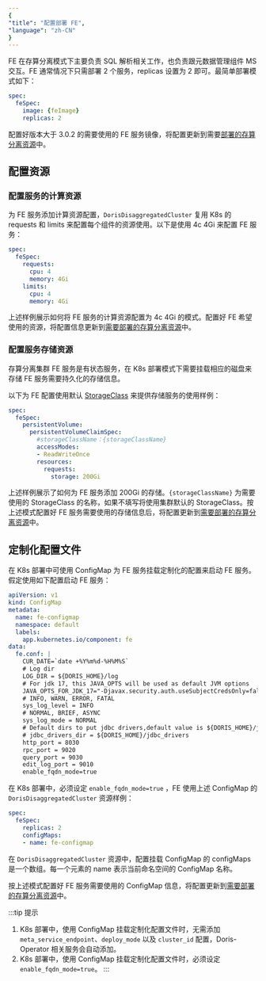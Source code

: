 ```yaml
---
{
"title": "配置部署 FE",
"language": "zh-CN"
}
---
```


<!-- 
Licensed to the Apache Software Foundation (ASF) under one
or more contributor license agreements.  See the NOTICE file
distributed with this work for additional information
regarding copyright ownership.  The ASF licenses this file
to you under the Apache License, Version 2.0 (the
"License"); you may not use this file except in compliance
with the License.  You may obtain a copy of the License at

  http://www.apache.org/licenses/LICENSE-2.0

Unless required by applicable law or agreed to in writing,
software distributed under the License is distributed on an
"AS IS" BASIS, WITHOUT WARRANTIES OR CONDITIONS OF ANY
KIND, either express or implied.  See the License for the
specific language governing permissions and limitations
under the License.
-->

FE 在存算分离模式下主要负责 SQL 解析相关工作，也负责跟元数据管理组件 MS 交互。FE 通常情况下只需部署 2 个服务，replicas 设置为 2 即可。最简单部署模式如下：

```yaml
spec:
  feSpec:
    image: {feImage}
    replicas: 2
```

配置好版本大于 3.0.2 的需要使用的 FE 服务镜像，将配置更新到需要[部署的存算分离资源](install-quickstart#第二步快速部署存算分离集群)中。

## 配置资源

### 配置服务的计算资源

为 FE 服务添加计算资源配置，`DorisDisaggregatedCluster` 复用 K8s 的 requests 和 limits 来配置每个组件的资源使用。以下是使用 4c 4Gi 来配置 FE 服务：

```yaml
spec:
  feSpec:
    requests:
      cpu: 4
      memory: 4Gi
    limits:
      cpu: 4
      memory: 4Gi
```

上述样例展示如何将 FE 服务的计算资源配置为 4c 4Gi 的模式。配置好 FE 希望使用的资源，将配置信息更新到[需要部署的存算分离资源](install-quickstart#第二步快速部署存算分离集群)中。

### 配置服务存储资源

存算分离集群 FE 服务是有状态服务，在 K8s 部署模式下需要挂载相应的磁盘来存储 FE 服务需要持久化的存储信息。

以下为 FE 配置使用默认 [StorageClass](https://kubernetes.io/zh-cn/docs/concepts/storage/storage-classes/) 来提供存储服务的使用样例：

```yaml
spec:
  feSpec:
    persistentVolume:
      persistentVolumeClaimSpec:
        #storageClassName：{storageClassName}
        accessModes:
        - ReadWriteOnce
        resources:
          requests:
            storage: 200Gi
```

上述样例展示了如何为 FE 服务添加 200Gi 的存储。`{storageClassName}` 为需要使用的 StorageClass 的名称，如果不填写将使用集群默认的 StorageClass。按上述模式配置好 FE 服务需要使用的存储信息后，将配置更新到[需要部署的存算分离资源](install-quickstart.md#第二步快速部署存算分离集群)中。

## 定制化配置文件

在 K8s 部署中可使用 ConfigMap 为 FE 服务挂载定制化的配置来启动 FE 服务。假定使用如下配置启动 FE 服务：

```yaml
apiVersion: v1
kind: ConfigMap
metadata:
  name: fe-configmap
  namespace: default
  labels:
    app.kubernetes.io/component: fe
data:
  fe.conf: |
    CUR_DATE=`date +%Y%m%d-%H%M%S`
    # Log dir
    LOG_DIR = ${DORIS_HOME}/log
    # For jdk 17, this JAVA_OPTS will be used as default JVM options
    JAVA_OPTS_FOR_JDK_17="-Djavax.security.auth.useSubjectCredsOnly=false -Xmx8192m -Xms8192m -XX:+HeapDumpOnOutOfMemoryError -XX:HeapDumpPath=$LOG_DIR -Xlog:gc*:$LOG_DIR/fe.gc.log.$CUR_DATE:time,uptime:filecount=10,filesize=50M --add-opens=java.base/java.nio=ALL-UNNAMED --add-opens java.base/jdk.internal.ref=ALL-UNNAMED"
    # INFO, WARN, ERROR, FATAL
    sys_log_level = INFO
    # NORMAL, BRIEF, ASYNC
    sys_log_mode = NORMAL
    # Default dirs to put jdbc drivers,default value is ${DORIS_HOME}/jdbc_drivers
    # jdbc_drivers_dir = ${DORIS_HOME}/jdbc_drivers
    http_port = 8030
    rpc_port = 9020
    query_port = 9030
    edit_log_port = 9010
    enable_fqdn_mode=true
```

在 K8s 部署中，必须设定 `enable_fqdn_mode=true` ，FE 使用上述 ConfigMap 的 `DorisDisaggregatedCluster` 资源样例：

```yaml
spec:
  feSpec:
    replicas: 2
    configMaps:
    - name: fe-configmap
```

在 `DorisDisaggregatedCluster` 资源中，配置挂载 ConfigMap 的 configMaps 是一个数组。每一个元素的 name 表示当前命名空间的 ConfigMap 名称。

按上述模式配置好 FE 服务需要使用的 ConfigMap 信息，将配置更新到[需要部署的存算分离资源](install-quickstart.md#第二步快速部署存算分离集群)中。

:::tip 提示
1. K8s 部署中，使用 ConfigMap 挂载定制化配置文件时，无需添加 `meta_service_endpoint`、`deploy_mode` 以及 `cluster_id` 配置，Doris-Operator 相关服务会自动添加。
2. K8s 部署中，使用 ConfigMap 挂载定制化配置文件时，必须设定 `enable_fqdn_mode=true`。
:::
